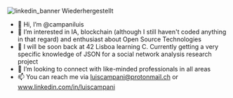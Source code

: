 ![linkedin_banner  Wiederhergestellt](https://user-images.githubusercontent.com/105250701/209406585-1a46b38f-9947-4cf9-ac7f-cf83e31d24e3.png)

- 👋 Hi, I’m @campaniluis
- 👀 I’m interested in IA, blockchain (although I still haven't coded anything in that regard) and enthusiast about Open Source Technologies
- 🌱 I will be soon back at 42 Lisboa learning C. Currently getting a very specific knowledge of JSON for a social network analysis research project
- 💞️ I’m looking to connect with like-minded professionals in all areas
- 📫 You can reach me via luiscampani@protonmail.ch or www.linkedin.com/in/luiscampani

